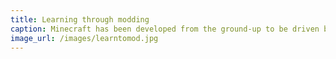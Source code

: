 ```yaml
---
title: Learning through modding
caption: Minecraft has been developed from the ground-up to be driven by users, who are empowered to develop the world as well as to program new objects and behaviors.
image_url: /images/learntomod.jpg
---
```

